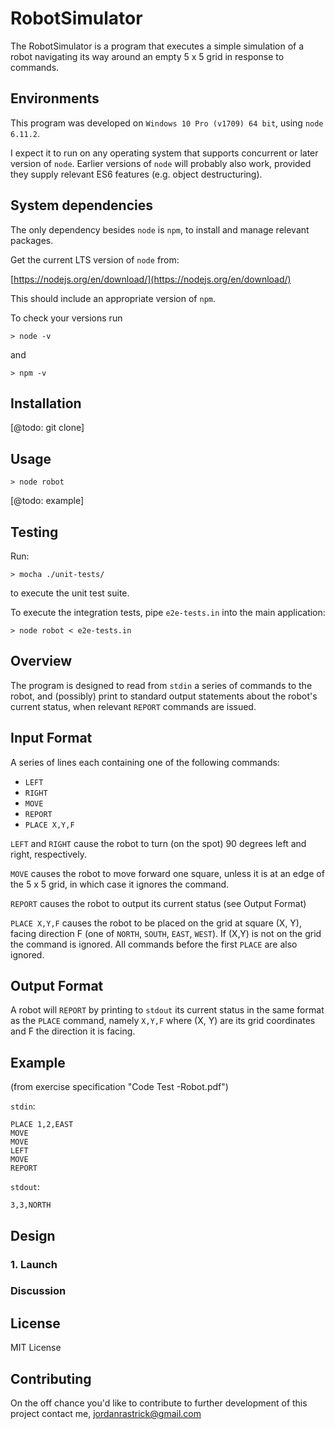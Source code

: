 # RobotSimulator

The RobotSimulator is a program that executes a simple simulation of a robot navigating its way around an empty 5 x 5 grid in response to commands. 

## Environments 

This program was developed on `Windows 10 Pro (v1709) 64 bit`, using `node 6.11.2`.  

I expect it to run on any operating system that supports concurrent or later version of `node`. Earlier versions of `node` will probably also work, provided they supply relevant ES6 features (e.g. object destructuring).

## System dependencies

The only dependency besides `node` is `npm`, to install and manage relevant packages.

Get the current LTS version of `node` from:

[https://nodejs.org/en/download/](https://nodejs.org/en/download/)

This should include an appropriate version of `npm`. 

To check your versions run

`> node -v`

and 

`> npm -v`

## Installation

[@todo: git clone]

## Usage

`> node robot`

[@todo: example]


## Testing

Run:

`> mocha ./unit-tests/` 

to execute the unit test suite. 

To execute the integration tests, pipe `e2e-tests.in` into the main application:

`> node robot < e2e-tests.in`

## Overview

The program is designed to read from `stdin` a series of commands to the robot, and (possibly) print to standard output statements about the robot's current status, when relevant `REPORT` commands are issued. 

## Input Format

A series of lines each containing one of the following commands:

* `LEFT`
* `RIGHT`
* `MOVE`
* `REPORT`
* `PLACE X,Y,F`

`LEFT` and `RIGHT` cause the robot to turn (on the spot) 90 degrees left and right, respectively.

`MOVE` causes the robot to move forward one square, unless it is at an edge of the 5 x 5 grid, in which case it ignores the command.

`REPORT` causes the robot to output its current status (see Output Format)

`PLACE X,Y,F` causes the robot to be placed on the grid at square (X, Y), facing direction F (one of `NORTH`, `SOUTH`, `EAST`, `WEST`). If (X,Y) is not on the grid the command is ignored. All commands before the first `PLACE` are also ignored.


## Output Format

A robot will `REPORT` by printing to `stdout` its current status in the same format as  the `PLACE` command, namely `X,Y,F` where (X, Y) are its grid coordinates and F the direction it is facing.


## Example

(from exercise specification "Code Test -Robot.pdf")

`stdin`:
```
PLACE 1,2,EAST
MOVE
MOVE
LEFT
MOVE
REPORT
```

`stdout`:
```
3,3,NORTH
```


## Design

### 1. Launch

### Discussion

## License 

MIT License

## Contributing

On the off chance you'd like to contribute to further development of this project contact me, [jordanrastrick@gmail.com](jordanrastrick@gmail.com)

